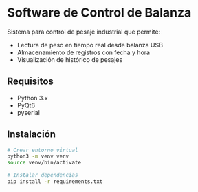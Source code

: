 # Software de Control de Balanza

Sistema para control de pesaje industrial que permite:
- Lectura de peso en tiempo real desde balanza USB
- Almacenamiento de registros con fecha y hora
- Visualización de histórico de pesajes

## Requisitos
- Python 3.x
- PyQt6
- pyserial

## Instalación
```bash
# Crear entorno virtual
python3 -m venv venv
source venv/bin/activate

# Instalar dependencias
pip install -r requirements.txt